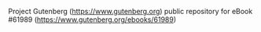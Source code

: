 Project Gutenberg (https://www.gutenberg.org) public repository for
eBook #61989 (https://www.gutenberg.org/ebooks/61989)
